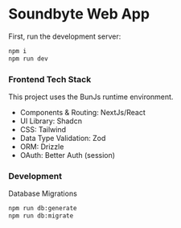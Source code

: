 # Soundbyte Web App

First, run the development server:

```bash
npm i
npm run dev
```

### Frontend Tech Stack

This project uses the BunJs runtime environment.

- Components & Routing: NextJs/React
- UI Library: Shadcn
- CSS: Tailwind
- Data Type Validation: Zod
- ORM: Drizzle
- OAuth: Better Auth (session)

### Development

Database Migrations

```sh
npm run db:generate
npm run db:migrate
```
